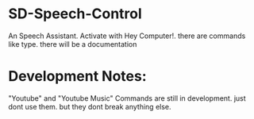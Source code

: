 # SD-Speech-Control
An Speech Assistant. Activate with Hey Computer!. there are commands like type. there will be a documentation


# Development Notes:
"Youtube" and "Youtube Music" Commands are still in development. just dont use them. but they dont break anything else.
